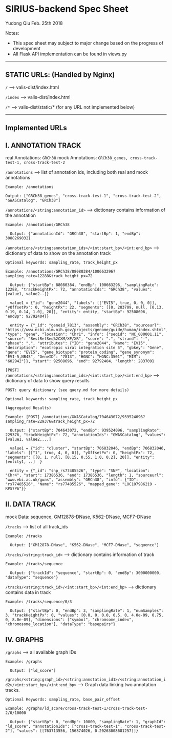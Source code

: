 # SIRIUS-backend Spec Sheet
Yudong Qiu
Feb. 25th 2018

Notes:
* This spec sheet may subject to major change based on the progress of development
* All Flask API implementation can be found in views.py

-----------------------------------
STATIC URLs: (Handled by Nginx) 
-----------------------------------

`/`  -->  valis-dist/index.html

`/index`  -->  valis-dist/index.html

`/*`      --> valis-dist/static/*   (for any URL not implemented below)



-----------------------------------
Implemented URLs                
-----------------------------------

I. ANNOTATION TRACK
----------------------------------
real Annotations: `GRCh38`
mock Annotations: `GRCh38_genes, cross-track-test-1, cross-track-test-2`

`/annotations`  -->  list of annotation ids, including both real and mock annotations

    Example: /annotations
    
    Output: ["GRCh38_genes", "cross-track-test-1", "cross-track-test-2", "GWASCatalog", "GRCh38"]

`/annotations/<string:annotation_id>`  -->  dictionary contains information of the annotation

    Example: /annotations/GRCh38
    
      Output: {"annotationId": "GRCh38", "startBp": 1, "endBp": 3088269832}

`/annotations/<string:annotation_ids>/<int:start_bp>/<int:end_bp>`    -->  dictionary of data to show on the annotation track

    Optional keywords: sampling_rate, track_height_px

    Example: /annotations/GRCh38/88080384/100663296?sampling_rate=12288&track_height_px=72

      Output: {"startBp": 88080384, "endBp": 100663296, "samplingRate": 12288, "trackHeightPx": 72, "annotationIds": "GRCh38", "values": [value1, value2..]}

      value1 = {"id": "gene2044", "labels": [["EVI5", true, 0, 0, 0]], "yOffsetPx": 0, "heightPx": 22, "segments": [[0, 283709, null, [0.13, 0.19, 0.14, 1.0], 20]], "entity": entity, "startBp": 92508696, "endBp": 92792404}}
 
      entity = {"_id": "geneid_7813", "assembly": "GRCh38", "sourceurl": "https://www.ncbi.nlm.nih.gov/projects/genome/guide/human/index.shtml", "type": "gene", "location": "Chr1", "info": {"seqid": "NC_000001.11", "source": "BestRefSeq%2CXM/XP/XR", "score": ".", "strand": "-", "phase": ".", "attributes": {"ID": "gene2044", "Name": "EVI5", "description": "ecotropic viral integration site 5", "gbkey": "Gene", "gene": "EVI5", "gene_biotype": "protein_coding", "gene_synonym": "EVI-5,NB4S", "GeneID": "7813", "HGNC": "HGNC:3501", "MIM": "602942"}}, "start": 92508696, "end": 92792404, "length": 283709}

`[POST] /annotations/<string:annotation_ids>/<int:start_bp>/<int:end_bp>`    -->  dictionary of data to show query results
    
    POST: query dictionary (see query.md for more details)
    
    Optional keywords: sampling_rate, track_height_px
    
    (Aggregated Results)
    
    Example: [POST] /annotations/GWASCatalog/704643072/939524096?sampling_rate=229376&track_height_px=72
      
      Output: {"startBp": 704643072, "endBp": 939524096, "samplingRate": 229376, "trackHeightPx": 72, "annotationIds": "GWASCatalog", "values": [value1, value2,...]
      
      value1 = {"id": "cluster", "startBp": 706832046, "endBp": 706832046, "labels": [["1", true, 4, 0, 0]], "yOffsetPx": 0, "heightPx": 72, "segments": [[0, 1, null, [0.15, 0.55, 1.0, 0.2], 20]], "entity": [entity1, ..]  }
      
      entity = {"_id": "snp_rs77485526", "type": "SNP", "location": "Chr4", "start": 17386536, "end": 17386536, "length": 1, "sourceurl": "www.ebi.ac.uk/gwas", "assembly": "GRCh38", "info": {"ID": "rs77485526", "Name": "rs77485526", "mapped_gene": "LOC107986219 - RPS7P6"}}



II. DATA TRACK
--------------------------------
mock Data: sequence, GM12878-DNase, K562-DNase, MCF7-DNase

`/tracks`   -->  list of all track_ids
    
    Example: /tracks
      
      Output: ["GM12878-DNase", "K562-DNase", "MCF7-DNase", "sequence"]

`/tracks/<string:track_id>`  -->  dictionary contains information of track
    
    Example: /tracks/sequence
      
      Output: {"trackId": "sequence", "startBp": 0, "endBp": 3000000000, "dataType": "sequence"}

`/tracks/<string:track_id>/<int:start_bp>/<int:end_bp>`  -->  dictionary contains data in track
    
    Example: /tracks/sequence/0/3
      
      Output: {"startBp": 0, "endBp": 3, "samplingRate": 1, "numSamples": 3, "trackHeightPx": 0, "values": [0.0, 0, 0.0, 0.5, 0, 4.0e-09, 0.75, 0, 8.0e-09], "dimensions": ["symbol", "chromsome_index", "chromosome_location"], "dataType": "basepairs"}



IV. GRAPHS
-----------------------------
`/graphs`  -->  all available graph IDs
    
    Example: /graphs
      
      Output: ["ld_score"]

`/graphs/<string:graph_id>/<string:annotation_id1>/<string:annotation_id2>/<int:start_bp>/<int:end_bp>`  -->  Graph data linking two annotation tracks.
    
    Optional Keywords: sampling_rate, base_pair_offset
    
    Example: /graphs/ld_score/cross-track-test-1/cross-track-test-2/0/10000
      
      Output: {"startBp": 0, "endBp": 10000, "samplingRate": 1, "graphId": "ld_score", "annotationIds": ["cross-track-test-1", "cross-track-test-2"], "values": [[763713556, 156874026, 0.20263008681257]]}
